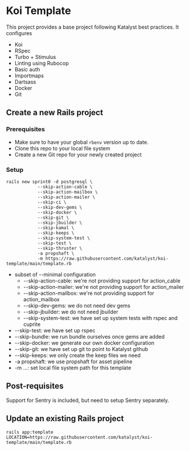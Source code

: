 # Koi Template

This project provides a base project following Katalyst best practices. It configures
* Koi
* RSpec
* Turbo + Stimulus
* Linting using Rubocop
* Basic auth
* Importmaps
* Dartsass
* Docker
* Git

## Create a new Rails project

### Prerequisites
* Make sure to have your global `rbenv` version up to date.
* Clone this repo to your local file system
* Create a new Git repo for your newly created project

### Setup
```shell
rails new sprint0 -d postgresql \
            --skip-action-cable \
            --skip-action-mailbox \
            --skip-action-mailer \
            --skip-ci \
            --skip-dev-gems \
            --skip-docker \
            --skip-git \
            --skip-jbuilder \
            --skip-kamal \
            --skip-keeps \
            --skip-system-test \
            --skip-test \
            --skip-thruster \
            -a propshaft \
            -m https://raw.githubusercontent.com/katalyst/koi-template/main/template.rb
```

 * subset of --minimal configuration
   * --skip-action-cable: we're not providing support for action_cable
   * --skip-action-mailer: we're not providing support for action_mailer
   * --skip-action-mailbox: we're not providing support for action_mailbox
   * --skip-dev-gems: we do not need dev gems
   * --skip-jbuilder: we do not need jbuilder
   * --skip-system-test: we have set up system tests with rspec and cuprite
 * --skip-test: we have set up rspec
 * --skip-bundle: we run bundle ourselves once gems are added
 * --skip-docker: we generate our own docker configuration
 * --skip-git: we have set up git to point to Katalyst github
 * --skip-keeps: we only create the keep files we need
 * -a propshaft: we use propshaft for asset pipeline
 * -m ...: set local file system path for this template

## Post-requisites

Support for Sentry is included, but need to setup Sentry separately.

## Update an existing Rails project

```shell
rails app:template LOCATION=https://raw.githubusercontent.com/katalyst/koi-template/main/template.rb
```
